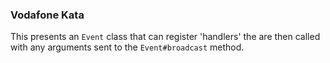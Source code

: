 ### Vodafone Kata

This presents an `Event` class that can register 'handlers' the are then called with any arguments sent to the `Event#broadcast` method.
